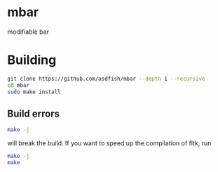 # mbar
modifiable bar

# Building
~~~sh
git clone https://github.com/asdfish/mbar --depth 1 --recursive
cd mbar
sudo make install
~~~

## Build errors
~~~sh
make -j
~~~
will break the build. If you want to speed up the compilation of fltk, run
~~~sh
make -j
make
~~~
